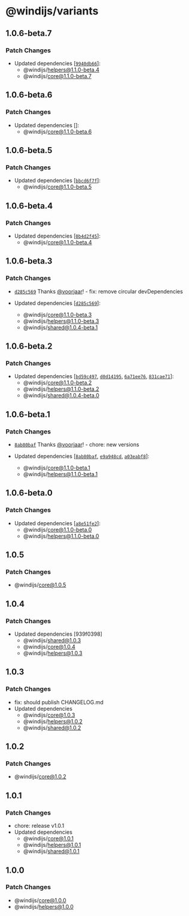 # @windijs/variants

## 1.0.6-beta.7

### Patch Changes

- Updated dependencies [[`9940db66`](https://github.com/windijs/windijs/commit/9940db664965f9e7c04b8e6831cb035b79f2b212)]:
  - @windijs/helpers@1.1.0-beta.4
  - @windijs/core@1.1.0-beta.7

## 1.0.6-beta.6

### Patch Changes

- Updated dependencies []:
  - @windijs/core@1.1.0-beta.6

## 1.0.6-beta.5

### Patch Changes

- Updated dependencies [[`bbcd6f7f`](https://github.com/windijs/windijs/commit/bbcd6f7f355d015ed0e6a6183ce9204e5eb91892)]:
  - @windijs/core@1.1.0-beta.5

## 1.0.6-beta.4

### Patch Changes

- Updated dependencies [[`0b4d2f45`](https://github.com/windijs/windijs/commit/0b4d2f455a91b2c1eb09ac86e4f3783f36a86366)]:
  - @windijs/core@1.1.0-beta.4

## 1.0.6-beta.3

### Patch Changes

- [`d285c569`](https://github.com/windijs/windijs/commit/d285c569ec7d4cdd0921f92c7dfe892e58c9cd75) Thanks [@voorjaar](https://github.com/voorjaar)! - fix: remove circular devDependencies

- Updated dependencies [[`d285c569`](https://github.com/windijs/windijs/commit/d285c569ec7d4cdd0921f92c7dfe892e58c9cd75)]:
  - @windijs/core@1.1.0-beta.3
  - @windijs/helpers@1.1.0-beta.3
  - @windijs/shared@1.0.4-beta.1

## 1.0.6-beta.2

### Patch Changes

- Updated dependencies [[`bd59c497`](https://github.com/windijs/windijs/commit/bd59c49748a68f189bfa8f529d8ba7d6bc0a22ae), [`d0d14195`](https://github.com/windijs/windijs/commit/d0d14195bea0f846097a9738da82278ca97468bc), [`6a71ee76`](https://github.com/windijs/windijs/commit/6a71ee76737a9309b31b06adc33a695461d1583d), [`831cae71`](https://github.com/windijs/windijs/commit/831cae71465e13a4d00188cca914710c54cd29cf)]:
  - @windijs/core@1.1.0-beta.2
  - @windijs/helpers@1.1.0-beta.2
  - @windijs/shared@1.0.4-beta.0

## 1.0.6-beta.1

### Patch Changes

- [`8ab80baf`](https://github.com/windijs/windijs/commit/8ab80bafda9ab832d8d53f287e200f7fd497b7b6) Thanks [@voorjaar](https://github.com/voorjaar)! - chore: new versions

- Updated dependencies [[`8ab80baf`](https://github.com/windijs/windijs/commit/8ab80bafda9ab832d8d53f287e200f7fd497b7b6), [`e9a948cd`](https://github.com/windijs/windijs/commit/e9a948cd44d003a2c1e91ea2927658f59e3746dc), [`a03eabf8`](https://github.com/windijs/windijs/commit/a03eabf88e4ff96099bfc9a050a8440a500b0316)]:
  - @windijs/core@1.1.0-beta.1
  - @windijs/helpers@1.1.0-beta.1

## 1.0.6-beta.0

### Patch Changes

- Updated dependencies [[`a8e51fe2`](https://github.com/windijs/windijs/commit/a8e51fe2d193dc7e6b450fb4e7b5ad6ab330bd33)]:
  - @windijs/core@1.1.0-beta.0
  - @windijs/helpers@1.1.0-beta.0

## 1.0.5

### Patch Changes

- @windijs/core@1.0.5

## 1.0.4

### Patch Changes

- Updated dependencies [939f0398]
  - @windijs/shared@1.0.3
  - @windijs/core@1.0.4
  - @windijs/helpers@1.0.3

## 1.0.3

### Patch Changes

- fix: should publish CHANGELOG.md
- Updated dependencies
  - @windijs/core@1.0.3
  - @windijs/helpers@1.0.2
  - @windijs/shared@1.0.2

## 1.0.2

### Patch Changes

- @windijs/core@1.0.2

## 1.0.1

### Patch Changes

- chore: release v1.0.1
- Updated dependencies
  - @windijs/core@1.0.1
  - @windijs/helpers@1.0.1
  - @windijs/shared@1.0.1

## 1.0.0

### Patch Changes

- @windijs/core@1.0.0
- @windijs/helpers@1.0.0
